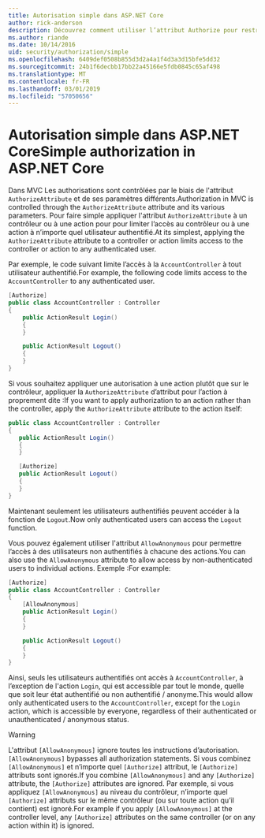 ```yaml
---
title: Autorisation simple dans ASP.NET Core
author: rick-anderson
description: Découvrez comment utiliser l’attribut Authorize pour restreindre l’accès aux actions et les contrôleurs ASP.NET Core.
ms.author: riande
ms.date: 10/14/2016
uid: security/authorization/simple
ms.openlocfilehash: 6409def0508b855d3d2a4a1f4d3a3d15bfe5dd32
ms.sourcegitcommit: 24b1f6decbb17bb22a45166e5fdb0845c65af498
ms.translationtype: MT
ms.contentlocale: fr-FR
ms.lasthandoff: 03/01/2019
ms.locfileid: "57050656"
---
```

# <a name="simple-authorization-in-aspnet-core"></a><span data-ttu-id="f0c51-103">Autorisation simple dans ASP.NET Core</span><span class="sxs-lookup"><span data-stu-id="f0c51-103">Simple authorization in ASP.NET Core</span></span>

<a name="security-authorization-simple"></a>

<span data-ttu-id="f0c51-104">Dans MVC Les authorisations sont contrôlées par le biais de l'attribut `AuthorizeAttribute` et de ses paramètres différents.</span><span class="sxs-lookup"><span data-stu-id="f0c51-104">Authorization in MVC is controlled through the `AuthorizeAttribute` attribute and its various parameters.</span></span> <span data-ttu-id="f0c51-105">Pour faire simple appliquer l'attribut `AuthorizeAttribute` à un contrôleur ou à une action pour pour limiter l’accès au contrôleur ou à une action à n’importe quel utilisateur authentifié.</span><span class="sxs-lookup"><span data-stu-id="f0c51-105">At its simplest, applying the `AuthorizeAttribute` attribute to a controller or action limits access to the controller or action to any authenticated user.</span></span>

<span data-ttu-id="f0c51-106">Par exemple, le code suivant limite l’accès à la `AccountController` à tout utilisateur authentifié.</span><span class="sxs-lookup"><span data-stu-id="f0c51-106">For example, the following code limits access to the `AccountController` to any authenticated user.</span></span>

```csharp
[Authorize]
public class AccountController : Controller
{
    public ActionResult Login()
    {
    }

    public ActionResult Logout()
    {
    }
}
```

<span data-ttu-id="f0c51-107">Si vous souhaitez appliquer une autorisation à une action plutôt que sur le contrôleur, appliquer la `AuthorizeAttribute` d’attribut pour l’action à proprement dite :</span><span class="sxs-lookup"><span data-stu-id="f0c51-107">If you want to apply authorization to an action rather than the controller, apply the `AuthorizeAttribute` attribute to the action itself:</span></span>

```csharp
public class AccountController : Controller
{
   public ActionResult Login()
   {
   }

   [Authorize]
   public ActionResult Logout()
   {
   }
}
```

<span data-ttu-id="f0c51-108">Maintenant seulement les utilisateurs authentifiés peuvent accéder à la fonction de `Logout`.</span><span class="sxs-lookup"><span data-stu-id="f0c51-108">Now only authenticated users can access the `Logout` function.</span></span>

<span data-ttu-id="f0c51-109">Vous pouvez également utiliser l'attribut `AllowAnonymous` pour permettre l’accès à des utilisateurs non authentifiés à chacune des actions.</span><span class="sxs-lookup"><span data-stu-id="f0c51-109">You can also use the `AllowAnonymous` attribute to allow access by non-authenticated users to individual actions.</span></span> <span data-ttu-id="f0c51-110">Exemple :</span><span class="sxs-lookup"><span data-stu-id="f0c51-110">For example:</span></span>

```csharp
[Authorize]
public class AccountController : Controller
{
    [AllowAnonymous]
    public ActionResult Login()
    {
    }

    public ActionResult Logout()
    {
    }
}
```

<span data-ttu-id="f0c51-111">Ainsi, seuls les utilisateurs authentifiés ont accès à `AccountController`, à l’exception de l'action `Login`, qui est accessible par tout le monde, quelle que soit leur état authentifié ou non authentifié / anonyme.</span><span class="sxs-lookup"><span data-stu-id="f0c51-111">This would allow only authenticated users to the `AccountController`, except for the `Login` action, which is accessible by everyone, regardless of their authenticated or unauthenticated / anonymous status.</span></span>

> [!WARNING]
> <span data-ttu-id="f0c51-112">L'attribut `[AllowAnonymous]` ignore toutes les instructions d’autorisation.</span><span class="sxs-lookup"><span data-stu-id="f0c51-112">`[AllowAnonymous]` bypasses all authorization statements.</span></span> <span data-ttu-id="f0c51-113">Si vous combinez `[AllowAnonymous]` et n’importe quel `[Authorize]` attribut, le `[Authorize]` attributs sont ignorés.</span><span class="sxs-lookup"><span data-stu-id="f0c51-113">If you combine `[AllowAnonymous]` and any `[Authorize]` attribute, the `[Authorize]` attributes are ignored.</span></span> <span data-ttu-id="f0c51-114">Par exemple, si vous appliquez `[AllowAnonymous]` au niveau du contrôleur, n’importe quel `[Authorize]` attributs sur le même contrôleur (ou sur toute action qu’il contient) est ignoré.</span><span class="sxs-lookup"><span data-stu-id="f0c51-114">For example if you apply `[AllowAnonymous]` at the controller level, any `[Authorize]` attributes on the same controller (or on any action within it) is ignored.</span></span>
